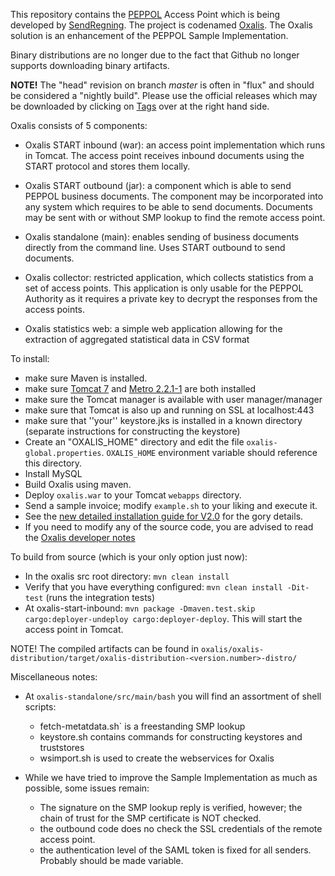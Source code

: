 This repository contains the [PEPPOL](http://www.peppol.eu) Access Point which is being developed by [SendRegning](http://www.sendregning.no).
The project is codenamed [Oxalis](http://en.wikipedia.org/wiki/Common_wood_sorrel).
The Oxalis solution is an enhancement of the PEPPOL Sample Implementation.

Binary distributions are no longer due to the fact that Github no longer supports downloading binary artifacts.

**NOTE!** The "head" revision on branch *master* is often in "flux" and should be considered a "nightly build". Please use the
official releases which may be downloaded by clicking on [Tags](https://github.com/difi/oxalis/tags) over at the right hand side.

Oxalis consists of 5 components:

* Oxalis START inbound (war): an access point implementation which runs in Tomcat. The access point receives inbound documents using the START protocol and stores them locally.
* Oxalis START outbound (jar): a component which is able to send PEPPOL business documents. The component may be incorporated into any system which requires to be able to send documents. Documents may be sent with or without SMP lookup to find the remote access point.
* Oxalis standalone (main): enables sending of business documents directly from the command line. Uses START outbound to send documents.

* Oxalis collector: restricted application, which collects statistics from a set of access points. This application is only usable
 for the PEPPOL Authority as it requires a private key to decrypt the responses from the access points.
* Oxalis statistics web: a simple web application allowing for the extraction of aggregated statistical data in CSV format

To install:

* make sure Maven is installed.
* make sure [Tomcat 7](http://tomcat.apache.org/download-70.cgi) and [Metro 2.2.1-1](https://metro.java.net/2.2.1-1/) are both installed
* make sure the Tomcat manager is available with user manager/manager
* make sure that Tomcat is also up and running on SSL at localhost:443
* make sure that ''your'' keystore.jks is installed in a known directory (separate instructions for constructing the keystore)
* Create an "OXALIS_HOME" directory and edit the file `oxalis-global.properties`. `OXALIS_HOME` environment variable should reference this directory.
* Install MySQL
* Build Oxalis using maven.
* Deploy `oxalis.war` to your Tomcat `webapps` directory.
* Send a sample invoice; modify `example.sh` to your liking and execute it.
* See the [new detailed installation guide for V2.0](/doc/install/install-v2.md) for the gory details.
* If you need to modify any of the source code, you are advised to read the [Oxalis developer notes](/developer-readme.md)

To build from source (which is your only option just now):

* In the oxalis src root directory: `mvn clean install`
* Verify that you have everything configured: `mvn clean install -Dit-test` (runs the integration tests)
* At oxalis-start-inbound: `mvn package -Dmaven.test.skip cargo:deployer-undeploy cargo:deployer-deploy`. This will start the access point in Tomcat.

NOTE! The compiled artifacts can be found in `oxalis/oxalis-distribution/target/oxalis-distribution-<version.number>-distro/`

Miscellaneous notes:

* At `oxalis-standalone/src/main/bash` you will find an assortment of shell scripts:
	- fetch-metatdata.sh` is a freestanding SMP lookup
	- keystore.sh contains commands for constructing keystores and truststores
	- wsimport.sh is used to create the webservices for Oxalis

* While we have tried to improve the Sample Implementation as much as possible, some issues remain:
	- The signature on the SMP lookup reply is verified, however; the chain of trust for the SMP certificate is NOT checked.
	- the outbound code does no check the SSL credentials of the remote access point.
	- the authentication level of the SAML token is fixed for all senders. Probably should be made variable.

	
